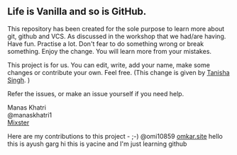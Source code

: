 ## Life is Vanilla and so is GitHub.

This repository has been created for the sole purpose to learn more about git, github and VCS. As discussed in the workshop that we had/are having.
Have fun. Practise a lot. Don't fear to do something wrong or break something. Enjoy the change.
You will learn more from your mistakes.

This project is for us. You can edit, write, add your name, make some changes or contribute your own. Feel free.
(This change is given by [Tanisha Singh](github.com/TanishaSingh16). )

Refer the issues, or make an issue yourself if you need help.

Manas Khatri  
@manaskhatri1  
[Mixster](www.mixstersite.wordpress.com)

Here are my contributions to this project - ;-)
@omi10859
[omkar.site](omkar.site)
hello this is ayush garg
hi this is yacine and I'm just learning github
